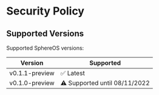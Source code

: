 # Security Policy

## Supported Versions

Supported SphereOS versions:

| Version          | Supported                     |
| ---------------- | ----------------------------- |
| v0.1.1-preview   | :white_check_mark: Latest     |
| v0.1.0-preview   | ⚠️ Supported until 08/11/2022 |
